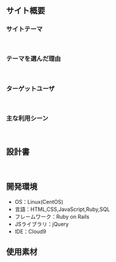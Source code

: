# <!--プラモデイズ-->
<!--​READMEを作成する際は、項目内の【補足説明】は削除して完成させてください。-->
## サイト概要
### サイトテーマ
<!-- - プラモデルへの理解と道具の心得を学ぶコミュニティサイト --> 
​
### テーマを選んだ理由
<!-- 道具の購入したい時に複数のサイトが沢山の道具を紹介しており分かりづらかったので一つにサイトに分類付けをして纏めたら見やすいと思います -->
<!-- 製作をしている時にどうしたらいいのか分からない時に多数のモデラーに質問ができる場所を作ります(他のSNSでは質問しても他の投稿に埋もれて質問に目が届かない場合が多いです) -->
<!-- コロナの感染に伴いプラモデルの需要が増し初心者向けのプラモデルや道具の紹介をして窓口になれるます -->
<!-- 自作したプラモデルを投稿し同じモデラーの評価や反応を得ることができます -->
​
### ターゲットユーザ
<!-- 【補足説明】 -->
<!-- - 道具の選び方や製作方法などの技術が分からない初心者 -->
<!-- - プラモデルの作製で技術交流をしたい人 -->
<!-- - 完成した作品の背景や頑張った所を語り合いたい人たち  -->
​
### 主な利用シーン
<!-- - 必要な道具について知りたい時 -->
<!-- - 技術交流を行う時 -->
<!-- - 買いたいプラモデルの評判を知りたい時 -->
<!-- - 完成したプラモデルを投稿したい時 -->
<!-- - 疑問点やどうしたらより良い作品を作れるか意見を聞きたい時 -->
​
## 設計書
<!-- 後ほど作成予定 -->

​
## 開発環境
- OS：Linux(CentOS)
- 言語：HTML,CSS,JavaScript,Ruby,SQL
- フレームワーク：Ruby on Rails
- JSライブラリ：jQuery
- IDE：Cloud9
​
## 使用素材
<!-- 後ほど作成予定 -->
<!-- - 外部サービスの画像素材・音声素材を使用した場合は、必ずサービス名とURLを明記してください。 -->
<!-- - アプリケーションの実装に使用したgem/bootstrapのリファレンスなどの記載は不要です。 -->
<!-- - 使用しない場合は、使用素材の項目をREADMEから削除してください。 -->
<!-- - 架空の団体・題材を前提にポートフォリオを制作する場合、下記のテンプレートを当項目内に記載しましょう。 -->
<!-- 【テンプレート】 -->
<!-- 著作権を考慮し、架空のデータを扱う予定です。 -->
<!-- なお今後、実在するデータを利用する際には、事前に著作権保持者と契約を結んだ上で利用します。 -->